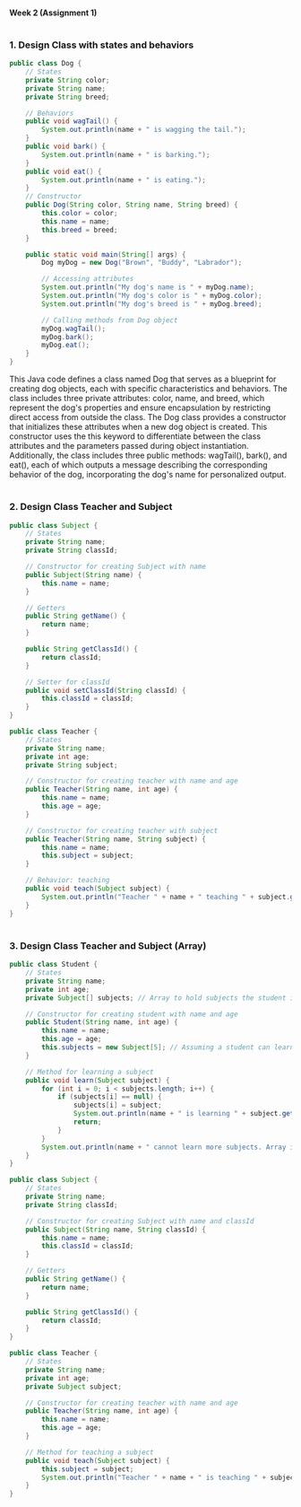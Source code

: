 #### Week 2 (Assignment 1)
#
### 1. Design Class with states and behaviors
```java
public class Dog {
    // States
    private String color;
    private String name;
    private String breed;

    // Behaviors
    public void wagTail() {
        System.out.println(name + " is wagging the tail.");
    }
    public void bark() {
        System.out.println(name + " is barking.");
    }
    public void eat() {
        System.out.println(name + " is eating.");
    }
    // Constructor
    public Dog(String color, String name, String breed) {
        this.color = color;
        this.name = name;
        this.breed = breed;
    }

    public static void main(String[] args) {
        Dog myDog = new Dog("Brown", "Buddy", "Labrador");

        // Accessing attributes 
        System.out.println("My dog's name is " + myDog.name);
        System.out.println("My dog's color is " + myDog.color);
        System.out.println("My dog's breed is " + myDog.breed);

        // Calling methods from Dog object
        myDog.wagTail();
        myDog.bark();
        myDog.eat();
    }
}
```
This Java code defines a class named Dog that serves as a blueprint for creating dog objects, each with specific characteristics and behaviors. The class includes three private attributes: color, name, and breed, which represent the dog's properties and ensure encapsulation by restricting direct access from outside the class. The Dog class provides a constructor that initializes these attributes when a new dog object is created. This constructor uses the this keyword to differentiate between the class attributes and the parameters passed during object instantiation. Additionally, the class includes three public methods: wagTail(), bark(), and eat(), each of which outputs a message describing the corresponding behavior of the dog, incorporating the dog's name for personalized output.

#
### 2. Design Class Teacher and Subject
```java
public class Subject {
    // States
    private String name;
    private String classId;

    // Constructor for creating Subject with name
    public Subject(String name) {
        this.name = name;
    }

    // Getters
    public String getName() {
        return name;
    }

    public String getClassId() {
        return classId;
    }

    // Setter for classId
    public void setClassId(String classId) {
        this.classId = classId;
    }
}
```
```java
public class Teacher {
    // States
    private String name;
    private int age;
    private String subject;

    // Constructor for creating teacher with name and age
    public Teacher(String name, int age) {
        this.name = name;
        this.age = age;
    }

    // Constructor for creating teacher with subject
    public Teacher(String name, String subject) {
        this.name = name;
        this.subject = subject;
    }

    // Behavior: teaching
    public void teach(Subject subject) {
        System.out.println("Teacher " + name + " teaching " + subject.getName() + " for Class " + subject.getClassId());
    }
}
```

#
### 3. Design Class Teacher and Subject (Array)
```java
public class Student {
    // States
    private String name;
    private int age;
    private Subject[] subjects; // Array to hold subjects the student is learning

    // Constructor for creating student with name and age
    public Student(String name, int age) {
        this.name = name;
        this.age = age;
        this.subjects = new Subject[5]; // Assuming a student can learn up to 5 subjects initially
    }

    // Method for learning a subject
    public void learn(Subject subject) {
        for (int i = 0; i < subjects.length; i++) {
            if (subjects[i] == null) {
                subjects[i] = subject;
                System.out.println(name + " is learning " + subject.getName() + " for Class " + subject.getClassId());
                return;
            }
        }
        System.out.println(name + " cannot learn more subjects. Array is full.");
    }
}
```
```java
public class Subject {
    // States
    private String name;
    private String classId;

    // Constructor for creating Subject with name and classId
    public Subject(String name, String classId) {
        this.name = name;
        this.classId = classId;
    }

    // Getters
    public String getName() {
        return name;
    }

    public String getClassId() {
        return classId;
    }
}
```
```java
public class Teacher {
    // States
    private String name;
    private int age;
    private Subject subject;

    // Constructor for creating teacher with name and age
    public Teacher(String name, int age) {
        this.name = name;
        this.age = age;
    }

    // Method for teaching a subject
    public void teach(Subject subject) {
        this.subject = subject;
        System.out.println("Teacher " + name + " is teaching " + subject.getName() + " for Class " + subject.getClassId());
    }
}
```